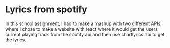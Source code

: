 # Lyrics from spotify
In this school assignment, I had to make a mashup with two different APIs, where I chose to make a website with react where it would get the users current playing track from the spotify api and then use chartlyrics api to get the lyrics.
 
